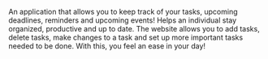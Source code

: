 An application that allows you to keep track of your tasks, upcoming deadlines, reminders and upcoming events! Helps an individual stay organized, productive and up to date. The website allows you to add tasks, delete tasks, make changes to a task and set up more important tasks needed to be done. With this, you feel an ease in your day!
